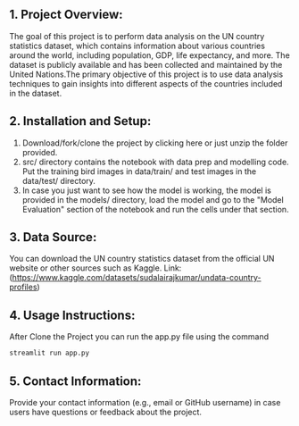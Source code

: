 ## 1. Project Overview: 
 The goal of this project is to perform data analysis on the UN country statistics dataset, which contains information about various countries around the world, including population, GDP, life expectancy, and more. The dataset is publicly available and has been collected and maintained by the United Nations.The primary objective of this project is to use data analysis techniques to gain insights into different aspects of the countries included in the dataset.

## 2. Installation and Setup: 
 1. Download/fork/clone the project by clicking here or just unzip the folder provided.
 2. src/ directory contains the notebook with data prep and modelling code. Put the training bird images in data/train/ and test images in the data/test/ directory.
 3. In case you just want to see how the model is working, the model is provided in the models/ directory, load the model and go to the "Model Evaluation" section of the notebook and run the cells under that section.

## 3. Data Source: 
 You can download the UN country statistics dataset from the official UN website or other sources such as Kaggle. 
 Link: (https://www.kaggle.com/datasets/sudalairajkumar/undata-country-profiles)

## 4. Usage Instructions: 
After Clone the Project you can run the app.py file using the command 
```python
streamlit run app.py
```

## 5. Contact Information: 
Provide your contact information (e.g., email or GitHub username) in case users have questions or feedback about the project.
